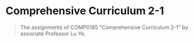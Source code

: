 # Comprehensive Curriculum 2-1
> The assignments of COMP0185 "Comprehensive Curriculum 2-1" by associate Professor Lu Ye.
